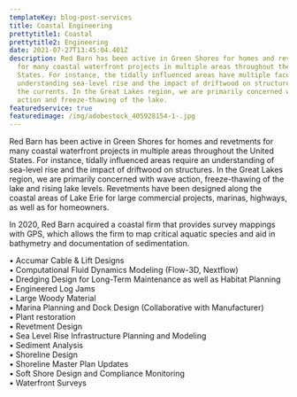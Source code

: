 ```yaml
---
templateKey: blog-post-services
title: Coastal Engineering
prettytitle1: Coastal
prettytitle2: Engineering
date: 2021-07-27T13:45:04.401Z
description: Red Barn has been active in Green Shores for homes and revetments
  for many coastal waterfront projects in multiple areas throughout the United
  States. For instance, the tidally influenced areas have multiple facets in
  understanding sea-level rise and the impact of driftwood on structures with
  the currents. In the Great Lakes region, we are primarily concerned with wave
  action and freeze-thawing of the lake.
featuredservice: true
featuredimage: /img/adobestock_405928154-1-.jpg
---
```

Red Barn has been active in Green Shores  for homes and revetments for many coastal waterfront projects in multiple areas throughout the United States. For instance, tidally influenced areas require an understanding of sea-level rise and the impact of driftwood on structures. In the Great Lakes region, we are primarily concerned with wave action, freeze-thawing of the lake and rising lake levels. Revetments have been designed along the coastal areas of Lake Erie for large commercial projects, marinas, highways, as well as for homeowners. 

In 2020, Red Barn acquired a coastal firm that provides survey mappings with GPS, which allows the firm to map critical aquatic species and aid in bathymetry and documentation of sedimentation.

• Accumar Cable & Lift Designs\
• Computational Fluid Dynamics Modeling (Flow-3D, Nextflow)\
• Dredging Design for Long-Term Maintenance as well as Habitat Planning\
• Engineered Log Jams\
• Large Woody Material\
• Marina Planning and Dock Design (Collaborative with Manufacturer)\
• Plant restoration\
• Revetment Design\
• Sea Level Rise Infrastructure Planning and Modeling\
• Sediment Analysis\
• Shoreline Design\
• Shoreline Master Plan Updates\
• Soft Shore Design and Compliance Monitoring\
• Waterfront Surveys